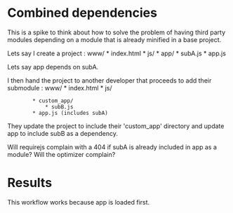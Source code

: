 # Combined dependencies

This is a spike to think about how to solve the problem of having third party modules depending on a module that is already minified in a base project.

Lets say I create a project :
    www/
        * index.html
        * js/
            * app/
                * subA.js
            * app.js



Lets say app depends on subA.

I then hand the project to another developer that proceeds to add their submodule :
    www/
        * index.html
        * js/

            * custom_app/
                * subB.js
            * app.js (includes subA)

They update the project to include their 'custom_app' directory and update app to include subB as a dependency.


Will requirejs complain with a 404 if subA is already included in app as a module?  Will the optimizer complain?


# Results

This workflow works because app is loaded first.  
